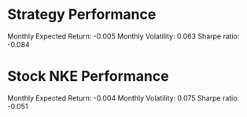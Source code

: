 # Strategy Performance
Monthly Expected Return: -0.005
Monthly Volatility: 0.063
Sharpe ratio: -0.084
# Stock NKE Performance
Monthly Expected Return: -0.004
Monthly Volatility: 0.075
Sharpe ratio: -0.051
